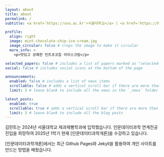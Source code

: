 ```yaml
---
layout: about
title: about
permalink: /
subtitle: <a href='https://snu.ac.kr'>서울대학교</a> | <a href='https://humanities.snu.ac.kr'>인문대학</a> | <a href="https://dsh.snu.ac.kr">연계전공 인문데이터과학</a>

profile:
  align: right
  image: mint-chocolate-chip-ice-cream.jpg
  image_circular: false # crops the image to make it circular
  more_info: >
    <p>맛있고 상쾌한 민트초코칩 아이스크림</p>

selected_papers: false # includes a list of papers marked as "selected={true}"
social: false # includes social icons at the bottom of the page

announcements:
  enabled: false # includes a list of news items
  scrollable: false # adds a vertical scroll bar if there are more than 3 news items
  limit: 3 # leave blank to include all the news in the `_news` folder

latest_posts:
  enabled: true
  scrollable: true # adds a vertical scroll bar if there are more than 3 new posts items
  limit: 3 # leave blank to include all the blog posts
---
```


김민트는 2024년 서울대학교 제과제빵학과에 입학했습니다.
인문데이터과학 연계전공 진입을 희망하여 2025년 1학기 현재 [인문데이터과학개론]을 수강하고 있습니다.

[인문데이터과학개론]에서는 최근 Github Pages와 Jekyll을 활용하여 개인 사이트를 만드는 방법을 배웠습니다.
